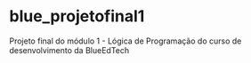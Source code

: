 # blue_projetofinal1
Projeto final do módulo 1 - Lógica de Programação do curso de desenvolvimento da BlueEdTech
